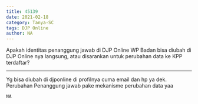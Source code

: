 ```yaml
---
title: 45139
date: 2021-02-18
category: Tanya-SC
tags: DJP Online
author: NA
---
```


Apakah identitas penanggung jawab di DJP Online WP Badan bisa diubah di DJP Online nya langsung, atau disarankan untuk perubahan data ke KPP terdaftar?

---

Yg bisa diubah di djponline di profilnya cuma email dan hp ya dek. Perubahan Penanggung jawab pake mekanisme perubahan data yaa

`NA`
